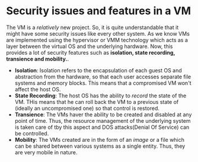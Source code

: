 # Security issues and features in a VM

The VM is a *relatively* new project. So, it is quite understandable that it might have some security issues like every other system. As we know VMs are implemented using the hypervisor or VMM technology which acts as a layer between the virtual OS and the underlying hardware. Now, this provides a lot of security features such as **isolation, state recording, transience and mobility.**.
- **Isolation**: Isolation refers to the encapsulation of each guest OS and
abstraction from the hardware, so that each user accesses separate file systems and memory blocks. This means that a compromised VM won't affect the host OS.
- **State Recording**: The host OS has the ability to *record* the state of the VM. THis means that he can roll back the VM to a previous state of (ideally an uncompromised one) so that control is restored.
- **Transience**: The VMs haver the ability to be created and disabled at any point of time. Thus, the resource management of the underlying system is taken care of tby this aspect and DOS attacks(Denial Of Service) can be controlled.
- **Mobility**: The VMs created are in the form of an *image* or a file which can be shared between various systems as a single entity. Thus, they are very mobile in nature.
